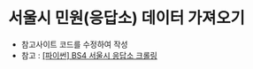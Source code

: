 # 서울시 민원(응답소) 데이터 가져오기

- 참고사이트 코드를 수정하여 작성
- 참고 : [[파이썬] BS4 서울시 응답소 크롤링](https://systemtrade.tistory.com/350)

